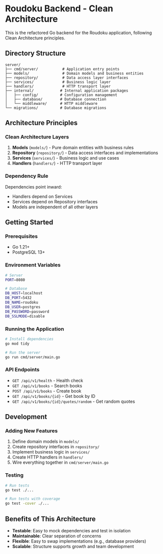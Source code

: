 # Roudoku Backend - Clean Architecture

This is the refactored Go backend for the Roudoku application, following Clean Architecture principles.

## Directory Structure

```
server/
├── cmd/server/           # Application entry points
├── models/               # Domain models and business entities
├── repository/           # Data access layer interfaces
├── services/             # Business logic layer
├── handlers/             # HTTP transport layer
├── internal/            # Internal application packages
│   ├── config/          # Configuration management
│   ├── database/        # Database connection
│   └── middleware/      # HTTP middleware
└── migrations/          # Database migrations
```

## Architecture Principles

### Clean Architecture Layers

1. **Models** (`models/`) - Pure domain entities with business rules
2. **Repository** (`repository/`) - Data access interfaces and implementations
3. **Services** (`services/`) - Business logic and use cases
4. **Handlers** (`handlers/`) - HTTP transport layer

### Dependency Rule

Dependencies point inward:
- Handlers depend on Services
- Services depend on Repository interfaces
- Models are independent of all other layers

## Getting Started

### Prerequisites

- Go 1.21+
- PostgreSQL 13+

### Environment Variables

```bash
# Server
PORT=8080

# Database
DB_HOST=localhost
DB_PORT=5432
DB_NAME=roudoku
DB_USER=postgres
DB_PASSWORD=password
DB_SSLMODE=disable
```

### Running the Application

```bash
# Install dependencies
go mod tidy

# Run the server
go run cmd/server/main.go
```

### API Endpoints

- `GET /api/v1/health` - Health check
- `GET /api/v1/books` - Search books
- `POST /api/v1/books` - Create book
- `GET /api/v1/books/{id}` - Get book by ID
- `GET /api/v1/books/{id}/quotes/random` - Get random quotes

## Development

### Adding New Features

1. Define domain models in `models/`
2. Create repository interfaces in `repository/`
3. Implement business logic in `services/`
4. Create HTTP handlers in `handlers/`
5. Wire everything together in `cmd/server/main.go`

### Testing

```bash
# Run tests
go test ./...

# Run tests with coverage
go test -cover ./...
```

## Benefits of This Architecture

- **Testable**: Easy to mock dependencies and test in isolation
- **Maintainable**: Clear separation of concerns
- **Flexible**: Easy to swap implementations (e.g., database providers)
- **Scalable**: Structure supports growth and team development